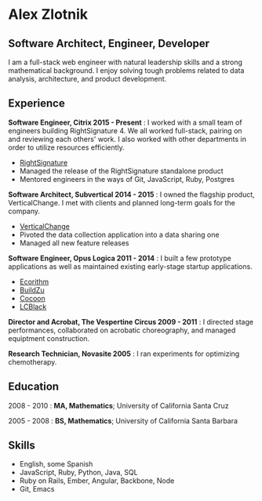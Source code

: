 Alex Zlotnik
===

## Software Architect, Engineer, Developer

I am a full-stack web engineer with natural leadership skills and a strong mathematical background. I enjoy solving tough problems related to data analysis, architecture, and product development.

Experience
---

**Software Engineer, Citrix 2015 - Present**
: I worked with a small team of engineers building RightSignature 4. We all worked full-stack, pairing on and reviewing each others' work. I also worked with other departments in order to utilize resources efficiently.
- [RightSignature](https://rightsignature.com)
- Managed the release of the RightSignature standalone product
- Mentored engineers in the ways of Git, JavaScript, Ruby, Postgres

**Software Architect, Subvertical 2014 - 2015**
: I owned the flagship product, VerticalChange. I met with clients and planned long-term goals for the company.
- [VerticalChange](https://verticalchange.com)
- Pivoted the data collection application into a data sharing one
- Managed all new feature releases

**Software Engineer, Opus Logica 2011 - 2014**
: I built a few prototype applications as well as maintained existing early-stage startup applications.
- [Ecorithm](http://ecorithm.com)
- [BuildZu](https://play.google.com/store/apps/details?id=com.buildzu.mobile&hl=en)
- [Cocoon](https://getcocoon.com)
- [LCBlack](https://www.lcblack.com)

**Director and Acrobat, The Vespertine Circus 2009 - 2011**
: I directed stage performances, collaborated on acrobatic choreography, and managed equiptment construction.

**Research Technician, Novasite 2005**
: I ran experiments for optimizing chemotherapy.

Education
---

2008 - 2010
: **MA, Mathematics**; University of California Santa Cruz

2005 - 2008
: **BS, Mathematics**; University of California Santa Barbara

Skills
---

- English, some Spanish
- JavaScript, Ruby, Python, Java, SQL
- Ruby on Rails, Ember, Angular, Backbone, Node
- Git, Emacs

